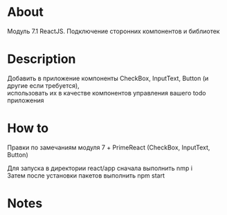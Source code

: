 # About

Модуль 7.1 ReactJS. Подключение сторонних компонентов и библиотек

# Description

Добавить в приложение компоненты CheckBox, InputText, Button (и другие если требуется),<br>
использовать их в качестве компонентов управления вашего todo приложения

# How to

Правки по замечаниям модуля 7 + PrimeReact (CheckBox, InputText, Button)

Для запуска в директории react/app сначала выполнить nmp i<br>
Затем после установки пакетов выполнить npm start

# Notes
